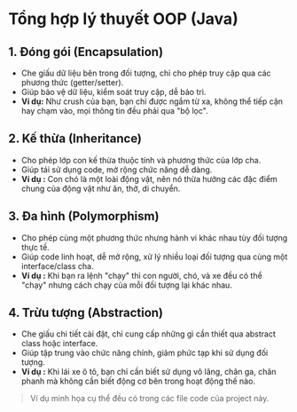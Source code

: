 # Tổng hợp lý thuyết OOP (Java)

## 1. Đóng gói (Encapsulation)
- Che giấu dữ liệu bên trong đối tượng, chỉ cho phép truy cập qua các phương thức (getter/setter).
- Giúp bảo vệ dữ liệu, kiểm soát truy cập, dễ bảo trì.
- **Ví dụ:** Như crush của bạn, bạn chỉ được ngắm từ xa, không thể tiếp cận hay chạm vào, mọi thông tin đều phải qua "bộ lọc".

## 2. Kế thừa (Inheritance)
- Cho phép lớp con kế thừa thuộc tính và phương thức của lớp cha.
- Giúp tái sử dụng code, mở rộng chức năng dễ dàng.
- **Ví dụ :** Con chó là một loài động vật, nên nó thừa hưởng các đặc điểm chung của động vật như ăn, thở, di chuyển.

## 3. Đa hình (Polymorphism)
- Cho phép cùng một phương thức nhưng hành vi khác nhau tùy đối tượng thực tế.
- Giúp code linh hoạt, dễ mở rộng, xử lý nhiều loại đối tượng qua cùng một interface/class cha.
- **Ví dụ :** Khi bạn ra lệnh "chạy" thì con người, chó, và xe đều có thể "chạy" nhưng cách chạy của mỗi đối tượng lại khác nhau.

## 4. Trừu tượng (Abstraction)
- Che giấu chi tiết cài đặt, chỉ cung cấp những gì cần thiết qua abstract class hoặc interface.
- Giúp tập trung vào chức năng chính, giảm phức tạp khi sử dụng đối tượng.
- **Ví dụ :** Khi lái xe ô tô, bạn chỉ cần biết sử dụng vô lăng, chân ga, chân phanh mà không cần biết động cơ bên trong hoạt động thế nào.

> Ví dụ minh họa cụ thể đều có trong các file code của project này.
